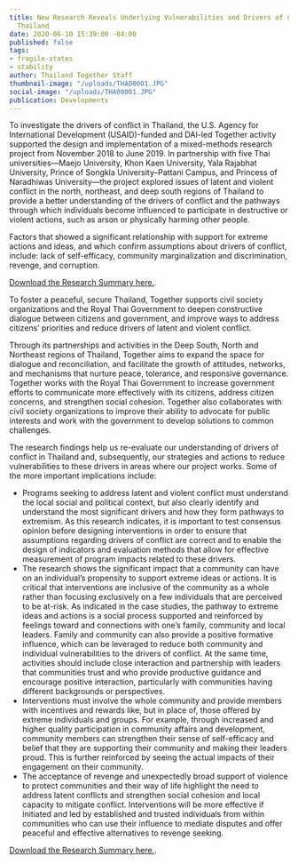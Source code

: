 ```yaml
---
title: New Research Reveals Underlying Vulnerabilities and Drivers of Conflict in
  Thailand
date: 2020-06-10 15:39:00 -04:00
published: false
tags:
- fragile-states
- stability
author: Thailand Together Staff
thumbnail-image: "/uploads/THA00001.JPG"
social-image: "/uploads/THA00001.JPG"
publication: Developments
---
```


To investigate the drivers of conflict in Thailand, the U.S. Agency for International Development (USAID)-funded and DAI-led Together activity supported the design and implementation of a mixed-methods research project from November 2018 to June 2019. In partnership with five Thai universities—Maejo University, Khon Kaen University, Yala Rajabhat University, Prince of Songkla University–Pattani Campus, and Princess of Naradhiwas University—the project explored issues of latent and violent conflict in the north, northeast, and deep south regions of Thailand to provide a better understanding of the drivers of conflict and the pathways through which individuals become influenced to participate in destructive or violent actions, such as arson or physically harming other people. 





Factors that showed a significant relationship with support for extreme actions and ideas, and which confirm assumptions about drivers of conflict, include: lack of self-efficacy, community marginalization and discrimination, revenge, and corruption.  

[Download the Research Summary here.](/uploads/Vulnerabilities%20and%20Drivers%20of%20Conflict%20in%20Thailand_Summary_PUBLIC%20APPROVED_April%202020.pdf). 

To foster a peaceful, secure Thailand, Together supports civil society 
organizations and the Royal Thai Government to deepen constructive 
dialogue between citizens and government, and improve ways to 
address citizens’ priorities and reduce drivers of latent and violent 
conflict.

Through its partnerships and activities in the Deep South, North and Northeast regions of Thailand, Together aims to expand the space for dialogue and reconciliation, and facilitate the growth of attitudes, networks, and mechanisms that nurture peace, tolerance, and responsive governance. Together works with the Royal Thai Government to increase government efforts to communicate more effectively with its citizens, address citizen concerns, and strengthen social cohesion. Together also collaborates with civil society organizations to improve their ability to advocate for public interests and work with the government to develop solutions to common challenges.  

The research findings help us re-evaluate our understanding of drivers of conflict in Thailand and, subsequently, our strategies and actions to reduce vulnerabilities to these drivers in areas where our project works. Some of the more important implications include: 

* Programs seeking to address latent and violent conflict must understand the local social and political context, but also clearly identify and understand the most significant drivers and how they form pathways to extremism.  As this research indicates, it is important to test consensus opinion before designing interventions in order to ensure that assumptions regarding drivers of conflict are correct and to enable the design of indicators and evaluation methods that allow for effective measurement of program impacts related to these drivers.
* The research shows the significant impact that a community can have on an individual’s propensity to support extreme ideas or actions. It is critical that interventions are inclusive of the community as a whole rather than focusing exclusively on a few individuals that are perceived to be at-risk. As indicated in the case studies, the pathway to extreme ideas and actions is a social process supported and reinforced by feelings toward and connections with one’s family, community and local leaders. Family and community can also provide a positive formative influence, which can be leveraged to reduce both community and individual vulnerabilities to the drivers of conflict. At the same time, activities should include close interaction and partnership with leaders that communities trust and who provide productive guidance and encourage positive interaction, particularly with communities having different backgrounds or perspectives.
* Interventions must involve the whole community and provide members with incentives and rewards like, but in place of, those offered by extreme individuals and groups. For example, through increased and higher quality participation in community affairs and development, community members can strengthen their sense of self-efficacy and belief that they are supporting their community and making their leaders proud. This is further reinforced by seeing the actual impacts of their engagement on their community.
* The acceptance of revenge and unexpectedly broad support of violence to protect communities and their way of life highlight the need to address latent conflicts and strengthen social cohesion and local capacity to mitigate conflict. Interventions will be more effective if initiated and led by established and trusted individuals from within communities who can use their influence to mediate disputes and offer peaceful and effective alternatives to revenge seeking.

[Download the Research Summary here.](/uploads/Vulnerabilities%20and%20Drivers%20of%20Conflict%20in%20Thailand_Summary_PUBLIC%20APPROVED_April%202020.pdf). 
